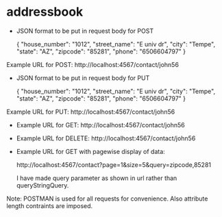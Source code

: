 # addressbook
*  JSON format to be put in request body for POST

	{
        "house_number": "1012", 
        "street_name": "E univ dr", 
        "city": "Tempe",
        "state": "AZ",
        "zipcode": "85281", 
        "phone": "6506604797"
      }

 Example URL for POST: http://localhost:4567/contact/john56



* JSON format to be put in request body for PUT

	{
        "house_number": "1012", 
        "street_name": "E univ dr", 
        "city": "Tempe",
        "state": "AZ",
        "zipcode": "85281", 
        "phone": "6506604797"
      }

 Example URL for PUT: http://localhost:4567/contact/john56



* Example URL for GET: http://localhost:4567/contact/john56



* Example URL for DELETE: http://localhost:4567/contact/john56



* Example URL for GET with pagewise display of data: 

	http://localhost:4567/contact?page=1&size=5&query=zipcode,85281

	I have made query parameter as shown in url rather than queryStringQuery.


Note: POSTMAN is used for all requests for convenience. Also attribute length contraints are imposed.
